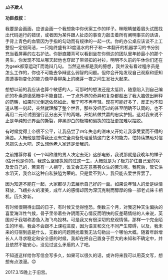 ***山不欺人***

**功臣叔叔：**

我要是会画画，应该会画一个我想象中你伏案工作的样子。眯眼睛皱着眉头试图找出代码运行的错误，或者因为某件跟人扯皮的事奋力敲击着所有阐明事实的话语，手背上青色的血管因为手指的勾动而有规律的一起一伏。你的办公桌应该谈不上工整但一定很简洁，一只始终盛有33度温水的杯子和一本翻开的机器学习的书分别充当着屏幕的左右护法。你挺直腰背可以看到坐在你侧边的团队里年龄最小的那个男生，你发现不知从哪天起他也穿起了带领扣的衬衫，明明不久前的午休你们还在为geek都穿运动T而诡辩几句。
当然这些都是我的臆想，我并没有看过程序员是怎么工作的，你也不可能去争辩这么弱智的问题。但你会开始发现自己观察和感知周遭事物变化的能力像早春柳条上的嫩芽一夜之间生发壮大起来。

想想以前的我应该也算个敏感的人，可那时的想法还是太低阶，随意陷入到自己编织的朴素道德感概中不能自拔，一丁点外界的奇异和复杂都超出了我大脑做出解释的范畴，如果时光倒退依然如此，我宁可不再年轻。现在可能好多了，反正也不知道从哪一刻起，突然就理解了整个世界，那些没经历过的甚至明确不认同的，也不再用二元论试图强行区分出天平的两端，开始转做共赢的忠实护拥。这对我来说不止是单纯知识界面的撕裂，非黑即白的极端和偏执的拉扯更加难以摆脱。

有时候觉得上帝很不公平，让我品尝了四年失恋的滋味又开始让我承受爱而不得的痛苦。大概他是觉得我还没有完全具备处理爱情这门艺术的能力，怕持续搞砸对信念损失太大吧，这么想他老人家还是爱我的。

之前推荐你看《一个叫欧维的男人决定去死》这部电影，我说那就是我晚年的样子 (估计也是你的。我这么坚硬执拗的过这一生，大概就是为了极力护住自己爱的以及爱自己的，若真有一人相守，谁又会去在意芸芸众生的苦乐呢。我死后，管它洪水滔天，我会以这种自私狭隘为荣的。只是爱不到人，我只能去爱世界罢了。

因为知道不能在一起，大家都尽力去展示自己好的一面。如果说年轻人的爱是纵情释放，飞蛾扑火的凄美，成年人的感情却因为深沉克制而醇厚的像一部老式徕卡相机，历久弥新。

有时候很期待出国的日子，有时候又觉得惶恐。倒数三个月，对我这种天生偏执的喜爱海洋性气候，骨子里带着些许阴雨天心情反而明快的反差萌情结的人来说，英国对于我堪称游鱼入海飞鸟投林。可是我又有很深切的悲观情愫，那样一个完全陌生的环境，我会不会跟不上课程进度，因为语言和文化不同产生障碍，以及，我未来的归宿到底是什么，无数的问题困扰着我无法勾勒出一个哪怕大概。随着年龄增长人人寻求稳定和安全感的时候，我却在把自己置身于巨大的未知和不确定中，并且依然不能安心，没见过这么矛盾的人了吧。

不知道这样给你写信会写多久，如果可以很久的话，或许将来我可以用英文写，想想有点浪漫。:blush:

2017.3.15晚上于旧宫。
